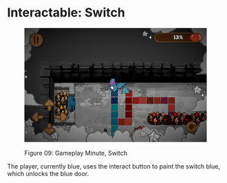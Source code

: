 # Interactable: Switch

<figure><img src="../../.gitbook/assets/Figure 09 Gameplay Minute, Switch" alt=""><figcaption><p>Figure 09: Gameplay Minute, Switch</p></figcaption></figure>

The player, currently blue, uses the interact button to paint the switch blue, which unlocks the blue door.
